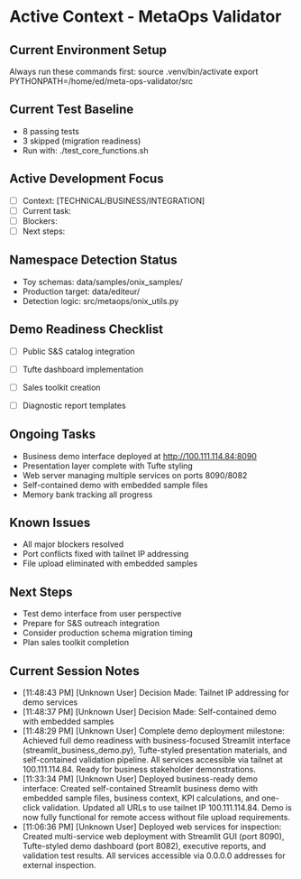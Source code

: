 # Active Context - MetaOps Validator

## Current Environment Setup
Always run these commands first:
source .venv/bin/activate
export PYTHONPATH=/home/ed/meta-ops-validator/src

## Current Test Baseline
- 8 passing tests
- 3 skipped (migration readiness)
- Run with: ./test_core_functions.sh

## Active Development Focus
- [ ] Context: [TECHNICAL/BUSINESS/INTEGRATION]
- [ ] Current task: 
- [ ] Blockers:
- [ ] Next steps:

## Namespace Detection Status
- Toy schemas: data/samples/onix_samples/
- Production target: data/editeur/
- Detection logic: src/metaops/onix_utils.py

## Demo Readiness Checklist
- [ ] Public S&S catalog integration
- [ ] Tufte dashboard implementation
- [ ] Sales toolkit creation
- [ ] Diagnostic report templates


## Ongoing Tasks

- Business demo interface deployed at http://100.111.114.84:8090
- Presentation layer complete with Tufte styling
- Web server managing multiple services on ports 8090/8082
- Self-contained demo with embedded sample files
- Memory bank tracking all progress
## Known Issues

- All major blockers resolved
- Port conflicts fixed with tailnet IP addressing
- File upload eliminated with embedded samples
## Next Steps

- Test demo interface from user perspective
- Prepare for S&S outreach integration
- Consider production schema migration timing
- Plan sales toolkit completion
## Current Session Notes

- [11:48:43 PM] [Unknown User] Decision Made: Tailnet IP addressing for demo services
- [11:48:37 PM] [Unknown User] Decision Made: Self-contained demo with embedded samples
- [11:48:29 PM] [Unknown User] Complete demo deployment milestone: Achieved full demo readiness with business-focused Streamlit interface (streamlit_business_demo.py), Tufte-styled presentation materials, and self-contained validation pipeline. All services accessible via tailnet at 100.111.114.84. Ready for business stakeholder demonstrations.
- [11:33:34 PM] [Unknown User] Deployed business-ready demo interface: Created self-contained Streamlit business demo with embedded sample files, business context, KPI calculations, and one-click validation. Updated all URLs to use tailnet IP 100.111.114.84. Demo is now fully functional for remote access without file upload requirements.
- [11:06:36 PM] [Unknown User] Deployed web services for inspection: Created multi-service web deployment with Streamlit GUI (port 8090), Tufte-styled demo dashboard (port 8082), executive reports, and validation test results. All services accessible via 0.0.0.0 addresses for external inspection.
